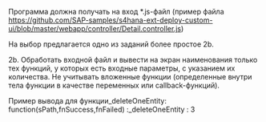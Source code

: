 Программа должна получать на вход *.js-файл
(пример файла
https://github.com/SAP-samples/s4hana-ext-deploy-custom-ui/blob/master/webapp/controller/Detail.controller.js)

На выбор предлагается одно из заданий  более простое 2b.

2b. Обработать входной файл и вывести на экран наименования только тех функций, у которых есть
 входные параметры, с указанием их количества. Не учитывать вложенные функции (определенные
  внутри тела функции в качестве переменных или callback-функций).

Пример вывода для функции_deleteOneEntity: function(sPath,fnSuccess,fnFailed)    :_deleteOneEntity : 3